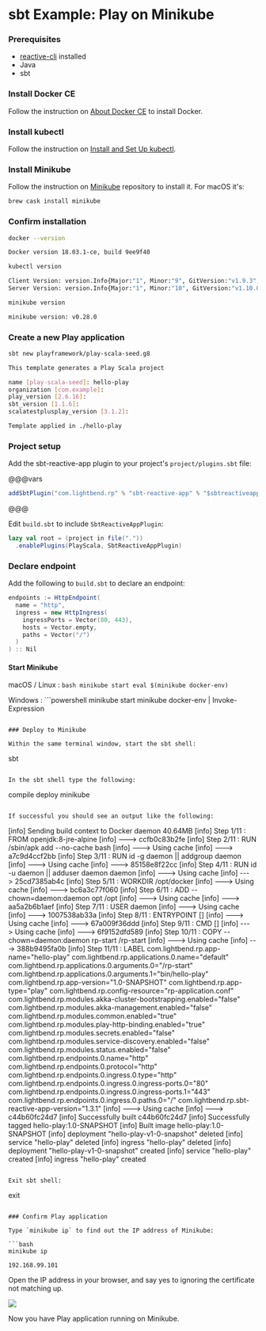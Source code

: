 # sbt Example: Play on Minikube

### Prerequisites

* [reactive-cli](../setup/cli-installation.html) installed
* Java
* sbt

### Install Docker CE

Follow the instruction on [About Docker CE][docker-ce] to install Docker.

### Install kubectl

Follow the instruction on [Install and Set Up kubectl][install-kubectl].

### Install Minikube

Follow the instruction on [Minikube][minikube] repository to install it. For macOS it's:

```bash
brew cask install minikube
```

### Confirm installation

```bash
docker --version

Docker version 18.03.1-ce, build 9ee9f40

kubectl version

Client Version: version.Info{Major:"1", Minor:"9", GitVersion:"v1.9.3", GitCommit:"d2835416544f298c919e2ead3be3d0864b52323b", GitTreeState:"clean", BuildDate:"2018-02-09T21:51:54Z", GoVersion:"go1.9.4", Compiler:"gc", Platform:"darwin/amd64"}
Server Version: version.Info{Major:"1", Minor:"10", GitVersion:"v1.10.0", GitCommit:"fc32d2f3698e36b93322a3465f63a14e9f0eaead", GitTreeState:"clean", BuildDate:"2018-03-26T16:44:10Z", GoVersion:"go1.9.3", Compiler:"gc", Platform:"linux/amd64"}

minikube version

minikube version: v0.28.0
```

### Create a new Play application

```bash
sbt new playframework/play-scala-seed.g8

This template generates a Play Scala project

name [play-scala-seed]: hello-play
organization [com.example]:
play_version [2.6.16]:
sbt_version [1.1.6]:
scalatestplusplay_version [3.1.2]:

Template applied in ./hello-play
```

### Project setup

Add the sbt-reactive-app plugin to your project's `project/plugins.sbt` file:

@@@vars
```scala
addSbtPlugin("com.lightbend.rp" % "sbt-reactive-app" % "$sbtreactiveapp$")
```
@@@

Edit `build.sbt` to include `SbtReactiveAppPlugin`:

```scala
lazy val root = (project in file("."))
  .enablePlugins(PlayScala, SbtReactiveAppPlugin)
```

### Declare endpoint

Add the following to `build.sbt` to declare an endpoint:

```scala
endpoints := HttpEndpoint(
  name = "http",
  ingress = new HttpIngress(
    ingressPorts = Vector(80, 443),
    hosts = Vector.empty,
    paths = Vector("/")
  )
) :: Nil
```

#### Start Minikube

macOS / Linux
:  ```bash
    minikube start
    eval $(minikube docker-env)
    ```

Windows
:  ```powershell
    minikube start
    minikube docker-env | Invoke-Expression
```

### Deploy to Minikube

Within the same terminal window, start the sbt shell:

```
sbt
```

In the sbt shell type the following:

```
compile
deploy minikube
```

If successful you should see an output like the following:

```
[info] Sending build context to Docker daemon  40.64MB
[info] Step 1/11 : FROM openjdk:8-jre-alpine
[info]  ---> ccfb0c83b2fe
[info] Step 2/11 : RUN /sbin/apk add --no-cache bash
[info]  ---> Using cache
[info]  ---> a7c9d4ccf2bb
[info] Step 3/11 : RUN id -g daemon || addgroup daemon
[info]  ---> Using cache
[info]  ---> 85158e8f22cc
[info] Step 4/11 : RUN id -u daemon || adduser daemon daemon
[info]  ---> Using cache
[info]  ---> 25cd7385ab4c
[info] Step 5/11 : WORKDIR /opt/docker
[info]  ---> Using cache
[info]  ---> bc6a3c77f060
[info] Step 6/11 : ADD --chown=daemon:daemon opt /opt
[info]  ---> Using cache
[info]  ---> aa5a2b6b1aef
[info] Step 7/11 : USER daemon
[info]  ---> Using cache
[info]  ---> 1007538ab33a
[info] Step 8/11 : ENTRYPOINT []
[info]  ---> Using cache
[info]  ---> 67a009f36ddd
[info] Step 9/11 : CMD []
[info]  ---> Using cache
[info]  ---> 6f9152dfd589
[info] Step 10/11 : COPY --chown=daemon:daemon rp-start /rp-start
[info]  ---> Using cache
[info]  ---> 388b9495fa0b
[info] Step 11/11 : LABEL com.lightbend.rp.app-name="hello-play" com.lightbend.rp.applications.0.name="default" com.lightbend.rp.applications.0.arguments.0="/rp-start" com.lightbend.rp.applications.0.arguments.1="bin/hello-play" com.lightbend.rp.app-version="1.0-SNAPSHOT" com.lightbend.rp.app-type="play" com.lightbend.rp.config-resource="rp-application.conf" com.lightbend.rp.modules.akka-cluster-bootstrapping.enabled="false" com.lightbend.rp.modules.akka-management.enabled="false" com.lightbend.rp.modules.common.enabled="true" com.lightbend.rp.modules.play-http-binding.enabled="true" com.lightbend.rp.modules.secrets.enabled="false" com.lightbend.rp.modules.service-discovery.enabled="false" com.lightbend.rp.modules.status.enabled="false" com.lightbend.rp.endpoints.0.name="http" com.lightbend.rp.endpoints.0.protocol="http" com.lightbend.rp.endpoints.0.ingress.0.type="http" com.lightbend.rp.endpoints.0.ingress.0.ingress-ports.0="80" com.lightbend.rp.endpoints.0.ingress.0.ingress-ports.1="443" com.lightbend.rp.endpoints.0.ingress.0.paths.0="/" com.lightbend.rp.sbt-reactive-app-version="1.3.1"
[info]  ---> Using cache
[info]  ---> c44b60fc24d7
[info] Successfully built c44b60fc24d7
[info] Successfully tagged hello-play:1.0-SNAPSHOT
[info] Built image hello-play:1.0-SNAPSHOT
[info] deployment "hello-play-v1-0-snapshot" deleted
[info] service "hello-play" deleted
[info] ingress "hello-play" deleted
[info] deployment "hello-play-v1-0-snapshot" created
[info] service "hello-play" created
[info] ingress "hello-play" created
```

Exit sbt shell:

```
exit
```

### Confirm Play application

Type `minikube ip` to find out the IP address of Minikube:

```bash
minikube ip

192.168.99.101
```

Open the IP address in your browser, and say yes to ignoring the certificate not matching up.

<img src="../files/welcome.png" class="small-12 float-center">

Now you have Play application running on Minikube.

  [minikube]: https://github.com/kubernetes/minikube
  [install-kubectl]: https://kubernetes.io/docs/tasks/tools/install-kubectl/
  [docker-ce]: https://docs.docker.com/install/

